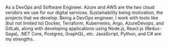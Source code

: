 As a DevOps and Software Engineer. Azure and AWS are the two cloud vendors we use for our digital services. Sustainability being motivation, the projects that we develop. Being a DevOps engineer, I work with tools like (but not limited to) Docker, Terraform, Kubernetes, Argo, AzureDevops, and GitLab, along with developing applications using Node.js, React.js (Redux-Saga), .NET Core, Postgres, GraphQL, etc. JavaScript, Python, and C# are my strengths.
